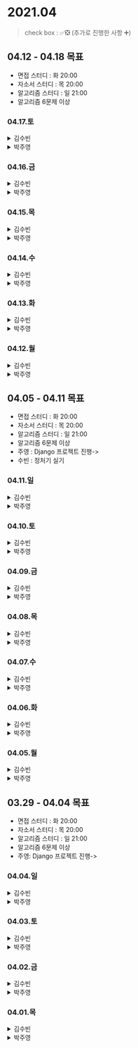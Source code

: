 # 2021.04

> check box : ✅❎ (추가로 진행한 사항 ➕)

## 04.12 - 04.18 목표
- 면접 스터디 :  화 20:00
- 자소서 스터디 : 목 20:00
- 알고리즘 스터디 : 일 21:00
- 알고리즘 6문제 이상

### 04.17.토

<details>
<summary>김수빈</summary>

|Check|To Do|
|:---:|---|
||자소서 작성|
||알고리즘 2문제|
||PT 면접 자료 만들기|

</details>

<details>
<summary>박주영</summary>
  
|Check|To Do|
|:---:|---|
||신한은행 문항 3개 작성|
||알고리즘 문제 풀기|

</details>

### 04.16.금

<details>
<summary>김수빈</summary>

|Check|To Do|
|:---:|---|
|✅|자소서 작성|
|✅|알고리즘 3문제|
|❎|PT 면접 자료 만들기|

</details>

<details>
<summary>박주영</summary>
  
|Check|To Do|
|:---:|---|
||신한은행 문항 3개 작성|
||알고리즘 문제 풀기|

</details>

### 04.15.목

<details>
<summary>김수빈</summary>

|Check|To Do|
|:---:|---|
|✅|자소서 작성|
|❎|알고리즘 3문제 -> 2문제 풀었음|
|✅|프로그래머스 월간코드챌린지 19:30 - 22:30|

</details>

<details>
<summary>박주영</summary>
  
|Check|To Do|
|:---:|---|
|✅|알고리즘 문제 풀기|
|❎|신한은행 문항 2개 작성|
|✅|프로그래머스 저녁 7:30분에 코딩테스트|

</details>

### 04.14.수

<details>
<summary>김수빈</summary>

|Check|To Do|
|:---:|---|
|✅|자소서 작성|
|❎|알고리즘 3문제 -> 2문제 풀었음|

</details>

<details>
<summary>박주영</summary>
  
|Check|To Do|
|:---:|---|
|✅|롯데 자소서 작성 완료|
|✅|알고리즘 문제 풀기 - 5문제|
|✅|신한 문항 1개라도 작성|

</details>

### 04.13.화

<details>
<summary>김수빈</summary>

|Check|To Do|
|:---:|---|
|✅|면접 스터디|

몸상태로 인해 간단히

</details>

<details>
<summary>박주영</summary>
  
|Check|To Do|
|:---:|---|
|✅|알고리즘 2문제|
|✅|롯데 자소서 작성|
|❎|머신러닝 공부 |

</details>

### 04.12.월

<details>
<summary>김수빈</summary>

|Check|To Do|
|:---:|---|
|✅|자소서|
|✅|알고리즘 1문제|
|❎|정처기 실기 1챕터|

몸상태로 인해 간단히

</details>

<details>
<summary>박주영</summary>
  
|Check|To Do|
|:---:|---|
|❎|알고리즘 1문제|
|✅|네이버 자소서 끝내기|
|❎|롯데 자소서 작성|
|❎|머신러닝 공부 다시 시작|

</details>

## 04.05 - 04.11 목표
- 면접 스터디 :  화 20:00
- 자소서 스터디 : 목 20:00
- 알고리즘 스터디 : 일 21:00
- 알고리즘 6문제 이상
- 주영 : Django 프로젝트 진행->
- 수빈 : 정처기 실기

### 04.11.일

<details>
<summary>김수빈</summary>

|Check|To Do|
|:---:|---|
|❎|자소서|
|❎|알고리즘 4문제|

아파서 휴식 ㅠㅠ

</details>

<details>
<summary>박주영</summary>
  
|Check|To Do|
|:---:|---|
|✅|알고리즘 스터디|
|❎|네이버 자소서 끝내기|

</details>

### 04.10.토

<details>
<summary>김수빈</summary>

아파서 휴식

</details>

<details>
<summary>박주영</summary>
  
|Check|To Do|
|:---:|---|
|✅|알고리즘 1문제|

</details>

### 04.09.금

<details>
<summary>김수빈</summary>

|Check|To Do|
|:---:|---|
|✅|자소서|
|❎|알고리즘 1문제|

</details>

<details>
<summary>박주영</summary>
  
|Check|To Do|
|:---:|---|
|✅|알고리즘 1문제|
|❎|네이버 자소서 끝내기|
|❎|머신러닝 공부 정리|

</details>

### 04.08.목

<details>
<summary>김수빈</summary>

|Check|To Do|
|:---:|---|
|✅|자소서|
|❎|정처기 실기|
|✅|알고리즘 1문제|

</details>

<details>
<summary>박주영</summary>
  
|Check|To Do|
|:---:|---|
|✅|알고리즘 1문제|
|✅|토스 |

</details>

### 04.07.수

<details>
<summary>김수빈</summary>

|Check|To Do|
|:---:|---|
|✅|JAVA 공부 - 기초부터 다시하기|
|❎|자소서 - 네이버|
|➕|intelliJ Java 환경 세팅|

</details>

<details>
<summary>박주영</summary>
  
|Check|To Do|
|:---:|---|
|❎|알고리즘 1문제|
|✅|Django - 게시판 CRUD 개발|

</details>

### 04.06.화

<details>
<summary>김수빈</summary>

|Check|To Do|
|:---:|---|
|❎|JAVA 공부|
|✅|면접 준비 - 나이스페이먼츠|
|❎|자소서 - LG에너지솔루션|
|✅|자소서 - 새마을금고중앙회|

</details>

<details>
<summary>박주영</summary>
  
|Check|To Do|
|:---:|---|
|✅|알고리즘 1문제|
|❎|Django - 게시판 CRUD 개발|
|✅|면접 - KT 준비|
|✅|LG 에너지 솔루션 3번째 문항|

</details>

### 04.05.월

<details>
<summary>김수빈</summary>

|Check|To Do|
|:---:|---|
|❎|JAVA 공부|
|❎|면접 준비 - NICE페이먼츠|
|✅|자소서 - 새마을금고중앙회|

</details>

<details>
<summary>박주영</summary>
  
|Check|To Do|
|:---:|---|
|✅|알고리즘 1문제|
|✅|Django - polls 프로젝트|
|❎|면접 - KT 준비|
|✅|LG 에너지 솔루션 1, 2문항 쓰기|

</details>

## 03.29 - 04.04 목표
- 면접 스터디 :  화 20:00
- 자소서 스터디 : 목 20:00
- 알고리즘 스터디 : 일 21:00
- 알고리즘 6문제 이상
- 주영: Django 프로젝트 진행->

### 04.04.일

<details>
<summary>김수빈</summary>

|Check|To Do|
|:---:|---|
|❎|알고리즘 1문제|
|✅|알고리즘 스터디|
|❎|면접 준비|

</details>

<details>
<summary>박주영</summary>
  
|Check|To Do|
|:---:|---|
|✅|알고리즘 1문제|
|❎|장고 공부|

</details>

### 04.03.토

<details>
<summary>김수빈</summary>

|Check|To Do|
|:---:|---|
|✅|13:00 카카오메이커스|
|✅|16:00 2021 Dev-Matching|
|❎|알고리즘 1문제|

</details>

<details>
<summary>박주영</summary>
  
|Check|To Do|
|:---:|---|
|||

</details>

### 04.02.금

<details>
<summary>김수빈</summary>

|Check|To Do|
|:---:|---|
|✅|CJ 올리브네트웍스 자소서 - 수정|
|✅|알고리즘 2문제|

</details>

<details>
<summary>박주영</summary>
  
|Check|To Do|
|:---:|---|
|✅|알고리즘 3문제|

</details>

### 04.01.목

<details>
<summary>김수빈</summary>

|Check|To Do|
|:---:|---|
|✅|CJ 올리브네트웍스 자소서|
|✅|알고리즘 3문제|

</details>

<details>
<summary>박주영</summary>
  
|Check|To Do|
|:---:|---|
|✅|CJ 올리브네트웍스 자소서|
|✅|면접 질문 리스트 뽑기|
|❎|알고리즘 1문제|

</details>
